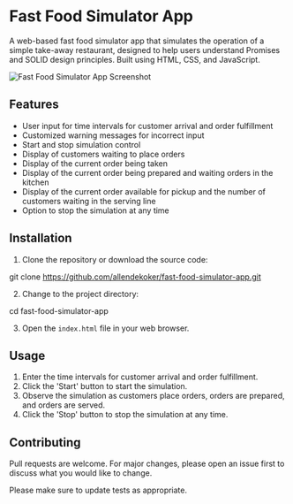 # Fast Food Simulator App

A web-based fast food simulator app that simulates the operation of a simple take-away restaurant, designed to help users understand Promises and SOLID design principles. Built using HTML, CSS, and JavaScript.

![Fast Food Simulator App Screenshot](screenshot.png)

## Features

- User input for time intervals for customer arrival and order fulfillment
- Customized warning messages for incorrect input
- Start and stop simulation control
- Display of customers waiting to place orders
- Display of the current order being taken
- Display of the current order being prepared and waiting orders in the kitchen
- Display of the current order available for pickup and the number of customers waiting in the serving line
- Option to stop the simulation at any time

## Installation

1. Clone the repository or download the source code:

git clone https://github.com/allendekoker/fast-food-simulator-app.git

2. Change to the project directory:

cd fast-food-simulator-app

3. Open the `index.html` file in your web browser.

## Usage

1. Enter the time intervals for customer arrival and order fulfillment.
2. Click the 'Start' button to start the simulation.
3. Observe the simulation as customers place orders, orders are prepared, and orders are served.
4. Click the 'Stop' button to stop the simulation at any time.

## Contributing

Pull requests are welcome. For major changes, please open an issue first to discuss what you would like to change.

Please make sure to update tests as appropriate.